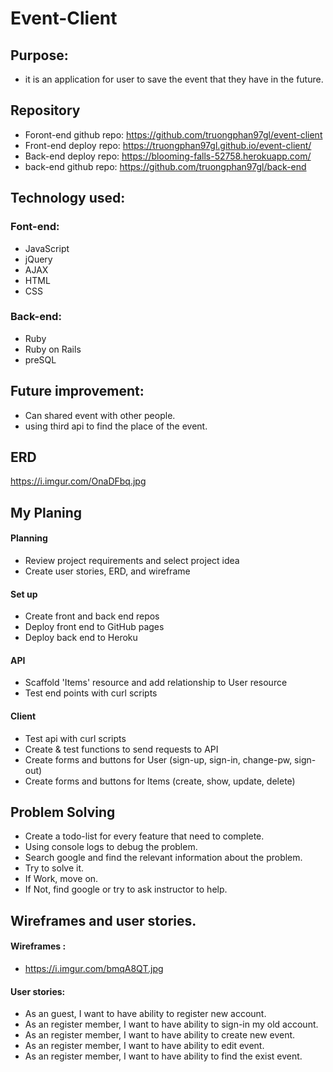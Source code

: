 # Event-Client

## Purpose:
- it is an application for user to save the event that they have in the future.


## Repository
  - Foront-end github repo: https://github.com/truongphan97gl/event-client
  - Front-end deploy repo: https://truongphan97gl.github.io/event-client/
  - Back-end deploy repo: https://blooming-falls-52758.herokuapp.com/
  - back-end github repo: https://github.com/truongphan97gl/back-end

## Technology used:
### Font-end:
  - JavaScript
  - jQuery
  -  AJAX
  -  HTML
  -  CSS

### Back-end:
  - Ruby
  - Ruby on Rails
  - preSQL


## Future improvement:
- Can shared event with other people.
- using third api to find the place of the event.

## ERD
https://i.imgur.com/OnaDFbq.jpg

## My Planing
#### Planning
- Review project requirements and select project idea
- Create user stories, ERD, and wireframe

#### Set up
- Create front and back end repos
- Deploy front end to GitHub pages
- Deploy back end to Heroku

#### API
- Scaffold 'Items' resource and add relationship to User resource
- Test end points with curl scripts

#### Client
- Test api with curl scripts
- Create & test functions to send requests to API
- Create forms and buttons for User (sign-up, sign-in, change-pw, sign-out)
- Create forms and buttons for Items (create, show, update, delete)

## Problem Solving
- Create a todo-list for every feature that need to complete.
- Using console logs to debug the problem.
- Search google and find the relevant information about the problem.
- Try to solve it.
- If Work, move on.
- If Not, find google or try to ask instructor to help.


## Wireframes and user stories.

#### Wireframes :
- https://i.imgur.com/bmqA8QT.jpg

#### User stories:
  - As an guest, I want to have ability to register new account.
  - As an register member, I want to have ability to sign-in my old account.
  - As an register member, I want to have ability to create new event.
  - As an register member, I want to have ability to edit event.
  - As an register member, I want to have ability to find the exist event.
